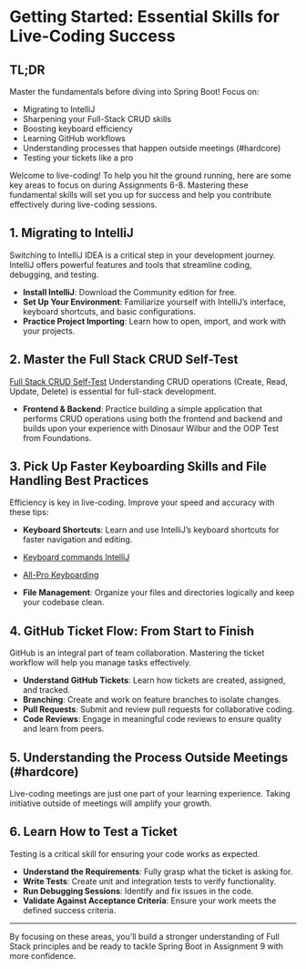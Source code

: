# Getting Started: Essential Skills for Live-Coding Success

## TL;DR

Master the fundamentals before diving into Spring Boot! Focus on:

- Migrating to IntelliJ
- Sharpening your Full-Stack CRUD skills
- Boosting keyboard efficiency
- Learning GitHub workflows
- Understanding processes that happen outside meetings (#hardcore)
- Testing your tickets like a pro

Welcome to live-coding! To help you hit the ground running, here are some key areas to focus on during Assignments 6-8. Mastering these fundamental skills will set you up for success and help you contribute effectively during live-coding sessions.

## 1. Migrating to IntelliJ
Switching to IntelliJ IDEA is a critical step in your development journey. IntelliJ offers powerful features and tools that streamline coding, debugging, and testing.
- **Install IntelliJ**: Download the Community edition for free.
- **Set Up Your Environment**: Familiarize yourself with IntelliJ’s interface, keyboard shortcuts, and basic configurations.
- **Practice Project Importing**: Learn how to open, import, and work with your projects.

## 2. Master the Full Stack CRUD Self-Test
[Full Stack CRUD Self-Test](https://youtu.be/8KVrDvpsSHs)
Understanding CRUD operations (Create, Read, Update, Delete) is essential for full-stack development.
- **Frontend & Backend**: Practice building a simple application that performs CRUD operations using both the frontend and backend and builds upon your experience with Dinosaur Wilbur and the OOP Test from Foundations.

## 3. Pick Up Faster Keyboarding Skills and File Handling Best Practices
Efficiency is key in live-coding. Improve your speed and accuracy with these tips:
- **Keyboard Shortcuts**: Learn and use IntelliJ’s keyboard shortcuts for faster navigation and editing.

- [Keyboard commands IntelliJ](../item/KEYBOARD_COMMANDS_INTELLIJ.md)
- [All-Pro Keyboarding](../item/PRO_TEAM_KEYBOARDING.md)

- **File Management**: Organize your files and directories logically and keep your codebase clean.

## 4. GitHub Ticket Flow: From Start to Finish
GitHub is an integral part of team collaboration. Mastering the ticket workflow will help you manage tasks effectively.
- **Understand GitHub Tickets**: Learn how tickets are created, assigned, and tracked.
- **Branching**: Create and work on feature branches to isolate changes.
- **Pull Requests**: Submit and review pull requests for collaborative coding.
- **Code Reviews**: Engage in meaningful code reviews to ensure quality and learn from peers.

## 5. Understanding the Process Outside Meetings (#hardcore)
Live-coding meetings are just one part of your learning experience. Taking initiative outside of meetings will amplify your growth.

## 6. Learn How to Test a Ticket
Testing is a critical skill for ensuring your code works as expected.
- **Understand the Requirements**: Fully grasp what the ticket is asking for.
- **Write Tests**: Create unit and integration tests to verify functionality.
- **Run Debugging Sessions**: Identify and fix issues in the code.
- **Validate Against Acceptance Criteria**: Ensure your work meets the defined success criteria.

---

By focusing on these areas, you’ll build a stronger understanding of Full Stack principles and be ready to tackle Spring Boot in Assignment 9 with more confidence. 

